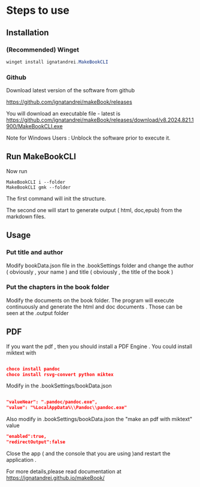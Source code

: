 # Steps to use 

## Installation

### (Recommended) Winget

```powershell
winget install ignatandrei.MakeBookCLI
```

### Github

Download latest version of the software from github
 
https://github.com/ignatandrei/makeBook/releases

You will download an executable file - latest is https://github.com/ignatandrei/makeBook/releases/download/v8.2024.821.1900/MakeBookCLI.exe

Note for Windows Users :  Unblock the software prior to execute it.


## Run MakeBookCLI

Now run

```
MakeBookCLI i --folder 
MakeBookCLI gmk --folder
```

The first command will init the structure.

The second one will start to  generate output ( html, doc,epub) from the markdown files.

## Usage

### Put title and author

Modify bookData.json file in the .bookSettings folder and change the author ( obviously , your name ) and title ( obviously , the title of the book )

### Put the chapters in the book folder

Modify the documents on the book folder. The program will execute continuously and generate the html and doc documents . Those can be seen at the .output folder


## PDF


If you want the pdf , then you should install a PDF Engine . You could install miktext with

```json

choco install pandoc
choco install rsvg-convert python miktex

```

Modify in the .bookSettings/bookData.json 

```json

"valueNear": ".pandoc/pandoc.exe",
"value": "%LocalAppData%\\Pandoc\\pandoc.exe"

```
Also modify in .bookSettings/bookData.json the "make an pdf with miktext" value 
```json
"enabled":true,
"redirectOutput":false
```

Close the app ( and the console that you are using )and restart the application . 

For more details,please read documentation at https://ignatandrei.github.io/makeBook/